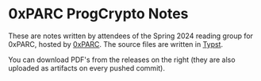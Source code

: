 # 0xPARC ProgCrypto Notes

These are notes written by attendees of the Spring 2024 reading group
for 0xPARC, hosted by [0xPARC](https://0xparc.org/).
The source files are written in [Typst](https://typst.app).

You can download PDF's from the releases on the right
(they are also uploaded as artifacts on every pushed commit).

